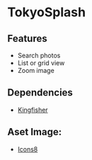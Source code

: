 # TokyoSplash

## Features
- Search photos
- List or grid view
- Zoom image

## Dependencies
- [Kingfisher](https://github.com/onevcat/Kingfisher)

## Aset Image:
- [Icons8](https://icons8.com/)
